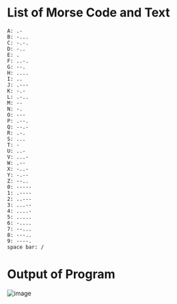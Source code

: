 # List of Morse Code and Text


    A: .-
    B: -...
    C: -.-.
    D: -..
    E: .
    F: ..-.
    G: --.
    H: ....
    I: ..
    J: .---
    K: -.- 
    L: .-..
    M: --
    N: -.
    O: ---
    P: .--.
    Q: --.- 
    R: .-.
    S: ... 
    T: -
    U: ..-
    V: ...-
    W: .--
    X: -..-
    Y: -.--
    Z: --..
    0: -----
    1: .----
    2: ..--- 
    3: ...--
    4: ....-
    5: ..... 
    6: -....
    7: --...
    8: ---..
    9: ----.
    space bar: /

# Output of Program

![image](https://github.com/owley84/Simple-Morse-Code/assets/86147982/d4e22991-cab4-418c-89a7-7c565b6c2e84)
